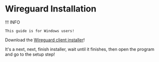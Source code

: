 # Wireguard Installation

!!! INFO

    This guide is for Windows users!

Download the [Wireguard client installer](https://download.wireguard.com/windows-client/wireguard-installer.exe)!

It's a next, next, finish installer, wait until it finishes, then open the program and go to the setup step!
